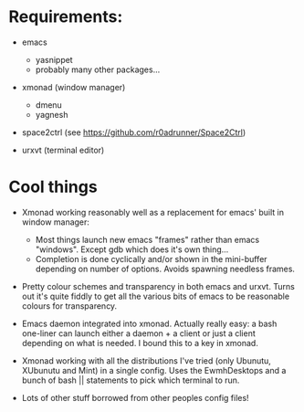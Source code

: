 
Requirements:
=======

* emacs
  * yasnippet
  * probably many other packages...

* xmonad (window manager)
  * dmenu
  * yagnesh

* space2ctrl (see https://github.com/r0adrunner/Space2Ctrl)

* urxvt (terminal editor)

Cool things
============

* Xmonad working reasonably well as a replacement for emacs' built in
  window manager:
  * Most things launch new emacs "frames" rather than emacs
    "windows". Except gdb which does it's own thing...
  * Completion is done cyclically and/or shown in the mini-buffer depending
    on number of options. Avoids spawning needless frames.
  
* Pretty colour schemes and transparency in both emacs and urxvt. Turns out
  it's quite fiddly to get all the various bits of emacs to be reasonable
  colours for transparency.
    
* Emacs daemon integrated into xmonad. Actually really easy: a bash
  one-liner can launch either a daemon + a client or just a client
  depending on what is needed. I bound this to a key in xmonad.

* Xmonad working with all the distributions I've tried (only Ubunutu,
  XUbunutu and Mint) in a single config. Uses the EwmhDesktops and a bunch
  of bash || statements to pick which terminal to run.

* Lots of other stuff borrowed from other peoples config files!
